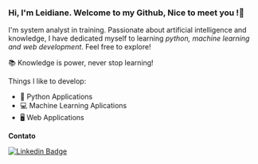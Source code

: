 ### Hi, I'm Leidiane. Welcome to my Github, Nice to meet you !👋

I'm system analyst in training. Passionate about artificial intelligence and knowledge, I have dedicated myself to learning *python, machine learning and web development*. Feel free to explore!

:books: Knowledge is power, never stop learning!

Things I like to develop:

- :snake: Python Applications
- :computer: Machine Learning Aplications
- 🖥 Web Applications

**Contato**

[![Linkedin Badge](https://img.shields.io/badge/linkedin-blue)](https://www.linkedin.com/in/leidianeteixeira/)

